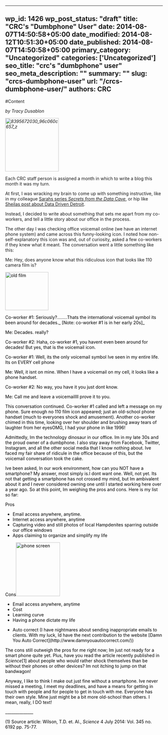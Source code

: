 
---
wp_id: 1426
wp_post_status: "draft" 
title: "CRC's "Dumbphone" User"
date: 2014-08-07T14:50:58+05:00
date_modified: 2014-08-12T10:51:30+05:00
date_published: 2014-08-07T14:50:58+05:00
primary_category: "Uncategorized"
categories: ['Uncategorized'] 
seo_title: "crc's "dumbphone" user"
seo_meta_description: ""
summary: "" 
slug: "crcs-dumbphone-user"
url: "/crcs-dumbphone-user/"
authors: CRC
---

#Content

_by Tracy Dusablon_

_<img alt="8395672030_96c060c657_z" class="alignleft wp-image-1427 " height="171" src="https://www.inciter.io/wp-content/uploads/2014/08/8395672030_96c060c657_z-300x300.jpg" width="171"/>_

Each CRC staff person is assigned a month in which to write a blog  this month it was my turn. 

At first, I was wracking my brain to come up with something instructive, like in my colleague [Sarahs series _Secrets from the Data Cave_](https://www.inciter.io/secrets-from-the-data-cave-may-2014/), or hip like [Sheilas post about Data Driven Detroit](https://www.inciter.io-takes-detroit/). 

Instead, I decided to write about something  that sets me apart from my co-workers, and tell a little story about our office in the process.

The other day I was checking office voicemail online (we have an internet phone system) and came across this funny-looking icon. I noted how non-self-explanatory this icon was and, out of curiosity, asked a few co-workers if they knew what it meant. The conversation went a little something like this:

Me: Hey, does anyone know what this ridiculous icon that looks like 110 camera film is?

<span style="color: #000000;">

<img alt="old film" class="alignright wp-image-1428 size-full" height="122" src="https://www.inciter.io/wp-content/uploads/2014/08/old-film.jpg" width="138"/>

Co-worker \#1: Seriously?........Thats the international voicemail symbol  its been around for decades._ \[Note: co-worker \#1 is in her early 20s\]_

Me: Decades. really?

Co-worker \#2: Haha, co-worker \#1, you havent even been around for decades! But yes, that is the voicemail icon.

 Co-worker \#1: Well, its the only voicemail symbol Ive seen in my entire life. Its on EVERY cell phone

 Me: Well, it isnt on mine. When I have a voicemail on my cell, it looks like a phone handset.

 Co-worker \#2: No way, you have it  you just dont know.

 Me: Call me and leave a voicemailIll prove it to you.

 This conversation continued. Co-worker \#1 called and left a message on my phone. Sure enough  no 110 film icon appeared; just an old-school phone handset (much to everyones shock and amusement). Another co-worker chimed in this time, looking over her shoulder and brushing away tears of laughter from her eyesOMG, I had your phone in like 1996!

Admittedly, Im the technology dinosaur in our office. Im in my late 30s and the proud owner of a dumbphone. I also stay away from Facebook, Twitter, Instagram, and all the other social media that I know nothing about. Ive faced my fair share of ridicule in the office because of this, but the voicemail conversation took the cake.

Ive been asked, In our work environment, how can you NOT have a smartphone? My answer, most simply is.I dont want one. Well, not yet. Its not that getting a smartphone has not crossed my mind, but Im ambivalent about it and I never considered owning one until I started working here over a year ago. So at this point, Im weighing the pros and cons. Here is my list so far:

Pros

*   Email access anywhere, anytime.
*   Internet access anywhere, anytime
*   Capturing video and still photos of local Hampdenites sparring outside our office windows
*   Apps claiming to organize and simplify my life

Cons<img alt="phone screen" class="alignright size-full wp-image-1429" height="172" src="https://www.inciter.io/wp-content/uploads/2014/08/phone-screen.jpg" width="141"/>

*   Email access anywhere, anytime
*   Cost
*   Learning curve
*   Having a phone dictate my life
<ul><li>Auto correct (I have nightmares about sending inappropriate emails to clients. With my luck, Id have the next contribution to the website [<span style="color: #000000;">Damn You Auto Correct](http://www.damnyouautocorrect.com/))</li></ul>

<span style="color: #000000;">  

The cons still outweigh the pros for me right now; Im just not ready for a smart phone quite yet. Plus, have you read the article recently published in _Science_\[1\] about people who would rather shock themselves than be without their phones or other devices? Im not itching to jump on that bandwagon! 

Anyway, I like to think I make out just fine without a smartphone. Ive never missed a meeting, I meet my deadlines, and have a means for getting in touch with people and for people to get in touch with me. Everyone has their own style. Mine just might be a bit more old-school than others. I mean, really, I DO text!

\_\_\_\_\_\_\_\_\_\_\_\_\_\_ 

(1) Source article: Wilson, T.D. et. Al., _Science_ 4 July 2014: Vol. 345 no. 6192 pp. 75-77. 

   

